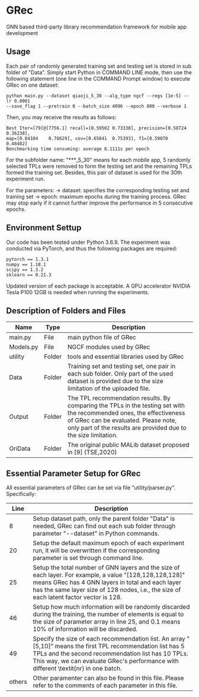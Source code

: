 # GRec
GNN based third-party library recommendation framework for mobile app development


## Usage ###

Each pair of randomly generated training set and testing set is stored in sub 
folder of "Data". Simply start Python in COMMAND LINE mode, then use the following
statement (one line in the COMMAND Prompt window) to execute GRec on one dataset:

```
python main.py --dataset qiaoji_5_30 --alg_type ngcf --regs [1e-5] --lr 0.0001 
--save_flag 1 --pretrain 0 --batch_size 4096 --epoch 800 --verbose 1
```

Then, you may receive the results as follows:

```
Best Iter=[79]@[7756.1]	recall=[0.59502	0.73338], precision=[0.58724	0.36238],
map=[0.84104	0.78629], cov=[0.65841	0.75393], f1=[0.59070	0.48482]
Benchmarking time consuming: average 8.1111s per epoch
```

For the subfolder name: 
	"***_5_30" means for each mobile app, 5 randomly selected TPLs were removed 
	to form the testing set and the remaining TPLs formed the training set. 
	Besides, this pair of dataset is used for the 30th experiment run.

For the parameters:
	-> dataset: specifies the corresponding testing set and training set
	-> epoch: maximum epochs during the training process. GRec may stop early if 
	it cannot further improve the performance in 5 consecutive epochs.




## Environment Settup ###

Our code has been tested under Python 3.6.9. The experiment was conducted via 
PyTorch, and thus the following packages are required:

	pytorch == 1.3.1
	numpy == 1.18.1
	scipy == 1.3.2
	sklearn == 0.21.3

Updated version of each package is acceptable. A GPU accelerator NVIDIA Tesla P100
12GB is needed when running the experiments. 


## Description of Folders and Files 

Name		|	Type	|	Description
---|---|---
main.py		|	File	|	main python file of GRec
Models.py	|	File	|	NGCF modules used by GRec
utility		|	Folder	|	tools and essential libraries used by GRec
Data		|	Folder	|	Training set and testing set, one pair in each sub folder. Only part of the used dataset is provided due to the size limitation of the uploaded file.
Output		|	Folder	|	The TPL recommendation results. By comparing the TPLs in the testing set with the recommended ones, the effectiveness of GRec can be evaluated. Please note, only part of the results are provided due to the size limitation.
OriData		|	Folder	|	The original public MALib dataset proposed in [9] (TSE,2020)



## Essential Parameter Setup for GRec 

All essential parameters of GRec can be set via file "utility/parser.py". Specifically:

 Line	|	Description
---|---
	8	|	Setup dataset path, only the parent folder "Data" is needed, GRec can find out each sub folder through parameter "--dataset" in Python commands.
	20	|	Setup the default maximum epoch of each experiment run, it will be  overwritten if the corresponding parameter is set through command line.
	25	|	Setup the total number of GNN layers and the size of each layer. For example, a value "[128,128,128,128]" means GRec has 4 GNN layers in total and each layer has the same layer size of 128 nodes, i.e., the size of each latent factor vector is 128.
	46 	|	Setup how much information will be randomly discarded during the training, the number of elements is equal to the size of parameter array in line 25, and 0.1 means 10% of information will be discarded.
	49	|	Specify the size of each recommendation list. An array "[5,10]" means the first TPL recommendation list has 5 TPLs and the second recommendation list has 10 TPLs. This way, we can evaluate GRec's performance with different \textit{nr} in one batch.
	others	|	Other paramenter can also be found in this file. Please refer to the comments of each parameter in this file. 
				
				
